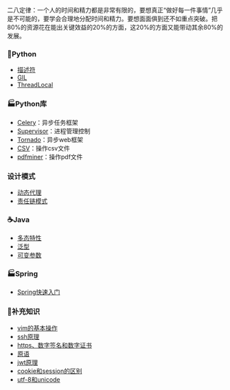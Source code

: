 二八定律：一个人的时间和精力都是非常有限的，要想真正“做好每一件事情”几乎是不可能的，要学会合理地分配时间和精力。要想面面俱到还不如重点突破。把80%的资源花在能出关键效益的20%的方面，这20%的方面又能带动其余80%的发展。

### :snake:Python
* [描述符](https://github.com/lianglu1024/helloworld/blob/master/python/%E6%8F%8F%E8%BF%B0%E7%AC%A6.md)
* [GIL](https://github.com/lianglu1024/helloworld/blob/master/python/%E5%85%A8%E5%B1%80%E8%A7%A3%E9%87%8A%E5%99%A8%E9%94%81GIL.md)
* [ThreadLocal](https://www.jianshu.com/p/74640d22a72f)
### :factory:Python库
* [Celery](https://github.com/lianglu1024/helloworld/blob/master/python/python%E5%BA%93/celery.md)：异步任务框架
* [Supervisor](https://github.com/lianglu1024/helloworld/blob/master/python/python%E5%BA%93/supervisor.md)：进程管理控制
* [Tornado]()：异步web框架
* [CSV](https://github.com/lianglu1024/helloworld/blob/master/python/python%E5%BA%93/csv.md)：操作csv文件
* [pdfminer](https://github.com/lianglu1024/helloworld/blob/master/python/python%E5%BA%93/pdfminer.md)：操作pdf文件
### 设计模式

* [动态代理](src/design_pattern/5.代理模式.md)
* [责任链模式](src/design_pattern/8.责任链模式.md)

### :coffee:Java

* [多态特性](https://gitee.com/liangbyebye/HelloWorld/blob/master/src/java/java%E8%AF%AD%E6%B3%95/%E5%A4%9A%E6%80%81%E7%89%B9%E6%80%A7.md)
* [泛型](https://gitee.com/liangbyebye/HelloWorld/blob/master/src/java/java%E8%AF%AD%E6%B3%95/24.%E6%B3%9B%E5%9E%8B.md)
* [可变参数](src/java/basic/java可变长参数.md)

### :factory:Spring

* [Spring快速入门](src/spring/spring/1.快速入门.md)

### :battery:补充知识
* [vim的基本操作](https://github.com/lianglu1024/helloworld/blob/master/%E8%A1%A5%E5%85%85%E7%9F%A5%E8%AF%86/vim%E5%9F%BA%E6%9C%AC%E6%93%8D%E4%BD%9C.md)
* [ssh原理](https://github.com/lianglu1024/helloworld/blob/master/%E8%A1%A5%E5%85%85%E7%9F%A5%E8%AF%86/ssh%E5%8E%9F%E7%90%86.md)
* [https、数字签名和数字证书](https://github.com/lianglu1024/helloworld/blob/master/%E8%A1%A5%E5%85%85%E7%9F%A5%E8%AF%86/https%E3%80%81%E6%95%B0%E5%AD%97%E7%AD%BE%E5%90%8D%E5%92%8C%E6%95%B0%E5%AD%97%E8%AF%81%E4%B9%A6.md)
* [原语](https://www.cnblogs.com/hualalasummer/p/3704225.html)
* [jwt原理](https://github.com/lianglu1024/helloworld/blob/master/%E8%A1%A5%E5%85%85%E7%9F%A5%E8%AF%86/jwt%E5%8E%9F%E7%90%86.md)
* [cookie和session的区别](https://github.com/lianglu1024/helloworld/blob/master/%E8%A1%A5%E5%85%85%E7%9F%A5%E8%AF%86/cookie%E5%92%8Csession.md)
* [utf-8和unicode](src/others/utf8和unicode.md)

